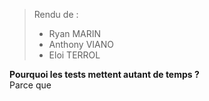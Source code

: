 > Rendu de :
> - Ryan MARIN
> - Anthony VIANO
> - Eloi TERROL

**Pourquoi les tests mettent autant de temps ?**  
Parce que 


